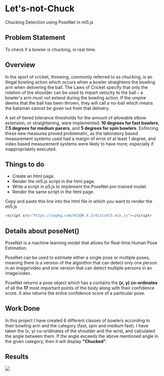 # Let's-not-Chuck
Chucking Detection using PoseNet in ml5.js

## Problem Statement 
To check if a bowler is chucking, in real time. 


## Overview 
In the sport of cricket, throwing, commonly referred to as chucking, is an illegal bowling action which occurs when a bowler straightens the bowling arm when delivering the ball. The Laws of Cricket specify that only the rotation of the shoulder can be used to impart velocity to the ball – a bowler's arm must not extend during the bowling action. If the umpire deems that the ball has been thrown, they will call a no-ball which means the batsman cannot be given out from that delivery.

A set of tiered tolerance thresholds for the amount of allowable elbow extension, or straightening, were implemented: **10 degrees for fast bowlers**, **7.5 degrees for medium pacers**, and **5 degrees for spin bowlers**. Enforcing these new measures proved problematic, as the laboratory based measurement systems used had a margin of error of at least 1 degree, and video based measurement systems were likely to have more, especially if inappropriately executed. 

## Things to do 
<ul>
  <li>Create an html page.</li>
  <li>Render the ml5.js script in the html page.</li>
  <li>Write a script in p5.js to implement the PoseNet pre-trained model.</li> 
  <li>Render the same script in the html page.</li>
</ul>

Copy and paste this line into the html file in which you want to render the ml5.js 
```bash 
<script src="https://unpkg.com/ml5@0.4.3/dist/ml5.min.js"></script>
```
## Details about poseNet() 
PoseNet is a machine learning model that allows for Real-time Human Pose Estimation.

PoseNet can be used to estimate either a single pose or multiple poses, meaning there is a version of the algorithm that can detect only one person in an image/video and one version that can detect multiple persons in an image/video.

PoseNet returns a pose object which has a contains the **(x, y) co-ordinates** of all the **17** most important points of the body along with their confidence score. It also returns the entire confidence score of a particular pose. 

## Work Done 
In this project I have created 6 different classes of bowlers according to their bowling arm and the category (fast, spin and medium fast). I have taken the (x, y) co-oridinates of the shoulder and the wrist, and calculated the angle between them. If the angle exceeds the above mentioned angle in the given category, then it will display **"Chucked"**. 

## Results
<img src = "https://user-images.githubusercontent.com/35571958/84600664-ac778f00-ae98-11ea-9efa-ab601179e8f4.gif"></img>
